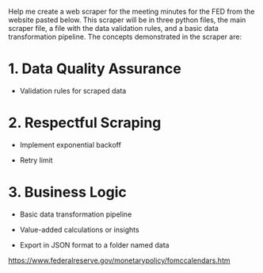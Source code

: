 Help me create a web scraper for the meeting minutes for the FED from the website pasted below. This scraper will be in three python files, the main scraper file, a file with the data validation rules, and a basic data transformation pipeline. The concepts demonstrated in the scraper are: 

# 1. Data Quality Assurance

- Validation rules for scraped data

# 2. Respectful Scraping

- Implement exponential backoff 

- Retry limit

# 3. Business Logic

- Basic data transformation pipeline

- Value-added calculations or insights

- Export in JSON format to a folder named data

https://www.federalreserve.gov/monetarypolicy/fomccalendars.htm